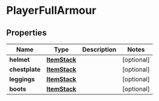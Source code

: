 
# PlayerFullArmour

## Properties
Name | Type | Description | Notes
------------ | ------------- | ------------- | -------------
**helmet** | [**ItemStack**](ItemStack.md) |  |  [optional]
**chestplate** | [**ItemStack**](ItemStack.md) |  |  [optional]
**leggings** | [**ItemStack**](ItemStack.md) |  |  [optional]
**boots** | [**ItemStack**](ItemStack.md) |  |  [optional]




